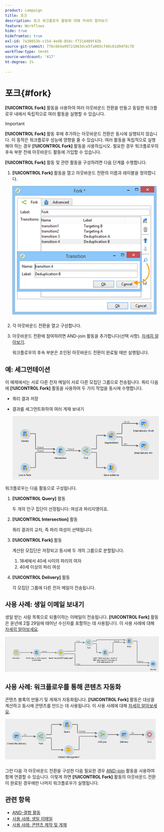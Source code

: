 ```yaml
---
product: campaign
title: 포크
description: 포크 워크플로우 활동에 대해 자세히 알아보기
feature: Workflows
hide: true
hidefromtoc: true
exl-id: 7a38653b-c15d-4ed8-85dc-f7214409f42b
source-git-commit: 776c664a99721063dce5fa003cf40c81d94f8c78
workflow-type: tm+mt
source-wordcount: '417'
ht-degree: 1%

---
```


# 포크{#fork}



**[!UICONTROL Fork]** 활동을 사용하여 여러 아웃바운드 전환을 만들고 동일한 워크플로우 내에서 독립적으로 여러 활동을 실행할 수 있습니다.

>[!IMPORTANT]
>
>**[!UICONTROL Fork]** 활동 후에 추가하는 아웃바운드 전환은 동시에 실행되지 않습니다. 이 동작은 워크플로우 성능에 영향을 줄 수 있습니다. 여러 활동을 독립적으로 실행해야 하는 경우 **[!UICONTROL Fork]** 활동을 사용하십시오. 필요한 경우 워크플로우의 후속 부분 전에 아웃바운드 활동에 가입할 수 있습니다.

**[!UICONTROL Fork]** 활동 및 관련 활동을 구성하려면 다음 단계를 수행합니다.

1. **[!UICONTROL Fork]** 활동을 열고 아웃바운드 전환의 이름과 레이블을 정의합니다.

   ![](assets/s_user_segmentation_fork.png)

1. 각 아웃바운드 전환을 열고 구성합니다.
1. 아웃바운드 전환에 참여하려면 AND-join 활동을 추가합니다(선택 사항). [자세히 알아보기](and-join.md).

   워크플로우의 후속 부분은 조인된 아웃바운드 전환이 완료될 때만 실행됩니다.

## 예: 세그먼테이션

이 예제에서는 서로 다른 전자 메일이 서로 다른 모집단 그룹으로 전송됩니다. 쿼리 다음에 **[!UICONTROL Fork]** 활동을 사용하여 두 가지 작업을 동시에 수행합니다.

* 쿼리 결과 저장
* 결과를 세그먼트화하여 여러 게재 보내기

  ![포크 활동은 두 쿼리의 교차를 따르며 목록 업데이트 활동 및 분할 활동 앞에 옵니다.](assets/wkf_fork_example.png)

워크플로우는 다음 활동으로 구성됩니다.

1. **[!UICONTROL Query]** 활동

   두 개의 인구 집단이 선정됩니다: 여성과 파리지앵이죠.

1. **[!UICONTROL Intersection]** 활동

   쿼리 결과의 교차, 즉 파리 여성이 선택됩니다.

1. **[!UICONTROL Fork]** 활동

   계산된 모집단은 저장되고 동시에 두 개의 그룹으로 분할됩니다.

   1. 18세에서 40세 사이의 파리의 여자
   1. 40세 이상의 파리 여성

1. **[!UICONTROL Delivery]** 활동

   각 모집단 그룹에 다른 전자 메일이 전송됩니다.

## 사용 사례: 생일 이메일 보내기

생일 받는 사람 목록으로 되풀이하는 이메일이 전송됩니다. **[!UICONTROL Fork]** 활동은 윤년에 2월 29일에 태어난 수신자를 포함하는 데 사용됩니다. 이 사용 사례에 대해 [자세히 알아보세요](sending-a-birthday-email.md).

![포크 활동은 테스트 활동 뒤에 있으며 두 쿼리 활동 앞에 있습니다.](assets/birthday-workflow_usecase_1.png)

## 사용 사례: 워크플로우를 통해 콘텐츠 자동화

콘텐츠 블록의 만들기 및 게재가 자동화됩니다. **[!UICONTROL Fork]** 활동은 대상을 계산하고 동시에 콘텐츠를 만드는 데 사용됩니다. 이 사용 사례에 대해 [자세히 알아보세요](../../delivery/using/automating-via-workflows.md#creating-the-delivery-and-its-content).

![포크 활동은 배달 활동을 따르며 쿼리 활동 및 콘텐츠 관리 활동보다 먼저 수행되며, 둘 다 AND-join 활동을 통해 연결됩니다.](../../delivery/using/assets/d_ncs_content_workflow10.png)

그런 다음 각 아웃바운드 전환을 구성한 다음 필요한 경우 [AND-join](and-join.md) 활동을 사용하여 함께 연결할 수 있습니다. 이렇게 하면 **[!UICONTROL Fork]** 활동의 아웃바운드 전환이 완료된 경우에만 나머지 워크플로우가 실행됩니다.

## 관련 항목

* [AND-결합 활동](and-join.md)
* [사용 사례: 생일 이메일](sending-a-birthday-email.md)
* [사용 사례: 콘텐츠 제작 및 게재](../../delivery/using/automating-via-workflows.md#creating-the-delivery-and-its-content)